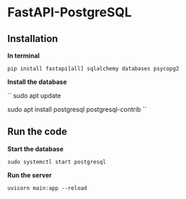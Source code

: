 # FastAPI-PostgreSQL
## Installation
**In terminal**

``
pip install fastapi[all] sqlalchemy databases psycopg2
``

**Install the database**

``
sudo apt update

sudo apt install postgresql postgresql-contrib
``

## Run the code
**Start the database**

``
sudo systemctl start postgresql
``

**Run the server**

``
uvicorn main:app --reload
``
